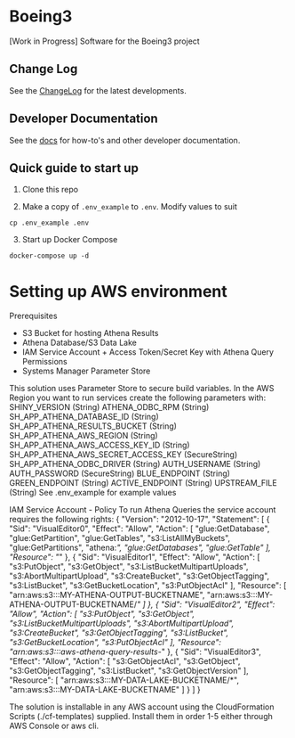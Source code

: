 # Boeing3

[Work in Progress] Software for the Boeing3 project

## Change Log

See the [ChangeLog](CHANGELOG.md) for the latest developments.

## Developer Documentation

See the [docs](docs/index.md) for how-to's and other developer documentation.

## Quick guide to start up
1. Clone this repo

2. Make a copy of `.env_example` to `.env`. Modify values to suit
```
cp .env_example .env
```

3. Start up Docker Compose
```
docker-compose up -d
```

# Setting up AWS environment
Prerequisites
- S3 Bucket for hosting Athena Results
- Athena Database/S3 Data Lake
- IAM Service Account + Access Token/Secret Key with Athena Query Permissions
- Systems Manager Parameter Store

This solution uses Parameter Store to secure build variables. In the AWS Region you want to run services create the following parameters with:
SHINY_VERSION   (String)
ATHENA_ODBC_RPM (String)
SH_APP_ATHENA_DATABASE_ID   (String)
SH_APP_ATHENA_RESULTS_BUCKET    (String)
SH_APP_ATHENA_AWS_REGION    (String)
SH_APP_ATHENA_AWS_ACCESS_KEY_ID (String)
SH_APP_ATHENA_AWS_SECRET_ACCESS_KEY (SecureString)
SH_APP_ATHENA_ODBC_DRIVER   (String)
AUTH_USERNAME   (String)
AUTH_PASSWORD   (SecureString)
BLUE_ENDPOINT   (String)
GREEN_ENDPOINT  (String)
ACTIVE_ENDPOINT (String)
UPSTREAM_FILE   (String)
See .env_example for example values

IAM Service Account - Policy
To run Athena Queries the service account requires the following rights:
{
    "Version": "2012-10-17",
    "Statement": [
        {
            "Sid": "VisualEditor0",
            "Effect": "Allow",
            "Action": [
                "glue:GetDatabase",
                "glue:GetPartition",
                "glue:GetTables",
                "s3:ListAllMyBuckets",
                "glue:GetPartitions",
                "athena:*",
                "glue:GetDatabases",
                "glue:GetTable"
            ],
            "Resource": "*"
        },
        {
            "Sid": "VisualEditor1",
            "Effect": "Allow",
            "Action": [
                "s3:PutObject",
                "s3:GetObject",
                "s3:ListBucketMultipartUploads",
                "s3:AbortMultipartUpload",
                "s3:CreateBucket",
                "s3:GetObjectTagging",
                "s3:ListBucket",
                "s3:GetBucketLocation",
                "s3:PutObjectAcl"
            ],
            "Resource": [
                "arn:aws:s3:::MY-ATHENA-OUTPUT-BUCKETNAME",
                "arn:aws:s3:::MY-ATHENA-OUTPUT-BUCKETNAME/*"
            ]
        },
        {
            "Sid": "VisualEditor2",
            "Effect": "Allow",
            "Action": [
                "s3:PutObject",
                "s3:GetObject",
                "s3:ListBucketMultipartUploads",
                "s3:AbortMultipartUpload",
                "s3:CreateBucket",
                "s3:GetObjectTagging",
                "s3:ListBucket",
                "s3:GetBucketLocation",
                "s3:PutObjectAcl"
            ],
            "Resource": "arn:aws:s3:::aws-athena-query-results-*"
        },
        {
            "Sid": "VisualEditor3",
            "Effect": "Allow",
            "Action": [
                "s3:GetObjectAcl",
                "s3:GetObject",
                "s3:GetObjectTagging",
                "s3:ListBucket",
                "s3:GetObjectVersion"
            ],
            "Resource": [
                "arn:aws:s3:::MY-DATA-LAKE-BUCKETNAME/*",
                "arn:aws:s3:::MY-DATA-LAKE-BUCKETNAME"
            ]
        }
    ]
}

The solution is installable in any AWS account using the CloudFormation Scripts (./cf-templates) supplied.
Install them in order 1-5 either through AWS Console or aws cli. 